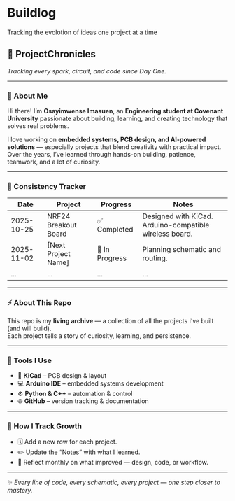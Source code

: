 # Buildlog
Tracking the evolotion of ideas one project at a time
## 🧭 ProjectChronicles
_Tracking every spark, circuit, and code since Day One._

---

### 👤 About Me
Hi there! I’m **Osayimwense Imasuen**, an **Engineering student at Covenant University** passionate about building, learning, and creating technology that solves real problems.  

I love working on **embedded systems, PCB design, and AI-powered solutions** — especially projects that blend creativity with practical impact.  
Over the years, I’ve learned through hands-on building, patience, teamwork, and a lot of curiosity.  

---

### 📆 Consistency Tracker
| Date | Project | Progress | Notes |
|------|----------|-----------|-------|
| 2025-10-25 | NRF24 Breakout Board | ✅ Completed | Designed with KiCad. Arduino-compatible wireless board. |
| 2025-11-02 | [Next Project Name] | 🔄 In Progress | Planning schematic and routing. |
| ... | ... | ... | ... |

---

### ⚡ About This Repo
This repo is my **living archive** — a collection of all the projects I’ve built (and will build).  
Each project tells a story of curiosity, learning, and persistence.  

---

### 🧰 Tools I Use
- 🧠 **KiCad** – PCB design & layout  
- 💻 **Arduino IDE** – embedded systems development  
- ⚙️ **Python & C++** – automation & control  
- 🌐 **GitHub** – version tracking & documentation  

---

### 🧱 How I Track Growth
- 🗓️ Add a new row for each project.  
- ✏️ Update the “Notes” with what I learned.  
- 🔁 Reflect monthly on what improved — design, code, or workflow.  

---

✨ *Every line of code, every schematic, every project — one step closer to mastery.*

